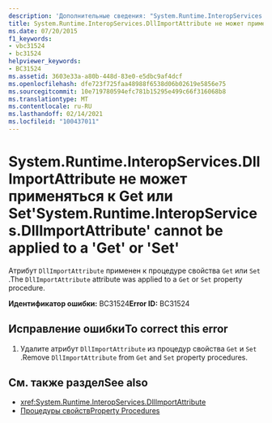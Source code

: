 ```yaml
---
description: 'Дополнительные сведения: "System.Runtime.InteropServices.DllImportAttribute" нельзя применять к "Get" или "Set"'
title: System.Runtime.InteropServices.DllImportAttribute не может применяться к Get или Set
ms.date: 07/20/2015
f1_keywords:
- vbc31524
- bc31524
helpviewer_keywords:
- BC31524
ms.assetid: 3603e33a-a80b-448d-83e0-e5dbc9af4dcf
ms.openlocfilehash: dfe723f725faa48988f6538d06b02619e5856e75
ms.sourcegitcommit: 10e719780594efc781b15295e499c66f316068b8
ms.translationtype: MT
ms.contentlocale: ru-RU
ms.lasthandoff: 02/14/2021
ms.locfileid: "100437011"
---
```

# <a name="systemruntimeinteropservicesdllimportattribute-cannot-be-applied-to-a-get-or-set"></a><span data-ttu-id="5cdb5-103">System.Runtime.InteropServices.DllImportAttribute не может применяться к Get или Set</span><span class="sxs-lookup"><span data-stu-id="5cdb5-103">'System.Runtime.InteropServices.DllImportAttribute' cannot be applied to a 'Get' or 'Set'</span></span>

<span data-ttu-id="5cdb5-104">Атрибут `DllImportAttribute` применен к процедуре свойства `Get` или `Set` .</span><span class="sxs-lookup"><span data-stu-id="5cdb5-104">The `DllImportAttribute` attribute was applied to a `Get` or `Set` property procedure.</span></span>  
  
 <span data-ttu-id="5cdb5-105">**Идентификатор ошибки:** BC31524</span><span class="sxs-lookup"><span data-stu-id="5cdb5-105">**Error ID:** BC31524</span></span>  
  
## <a name="to-correct-this-error"></a><span data-ttu-id="5cdb5-106">Исправление ошибки</span><span class="sxs-lookup"><span data-stu-id="5cdb5-106">To correct this error</span></span>  
  
1. <span data-ttu-id="5cdb5-107">Удалите атрибут `DllImportAttribute` из процедур свойства `Get` и `Set` .</span><span class="sxs-lookup"><span data-stu-id="5cdb5-107">Remove `DllImportAttribute` from `Get` and `Set` property procedures.</span></span>  
  
## <a name="see-also"></a><span data-ttu-id="5cdb5-108">См. также раздел</span><span class="sxs-lookup"><span data-stu-id="5cdb5-108">See also</span></span>

- <xref:System.Runtime.InteropServices.DllImportAttribute>
- [<span data-ttu-id="5cdb5-109">Процедуры свойств</span><span class="sxs-lookup"><span data-stu-id="5cdb5-109">Property Procedures</span></span>](../programming-guide/language-features/procedures/property-procedures.md)

